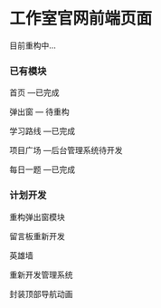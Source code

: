 # 工作室官网前端页面

目前重构中...

### 已有模块

首页 —已完成

弹出窗 — 待重构

学习路线 —已完成

项目广场 —后台管理系统待开发

每日一题 —已完成

### 计划开发

重构弹出窗模块

留言板重新开发

英雄墙

重新开发管理系统

封装顶部导航动画

